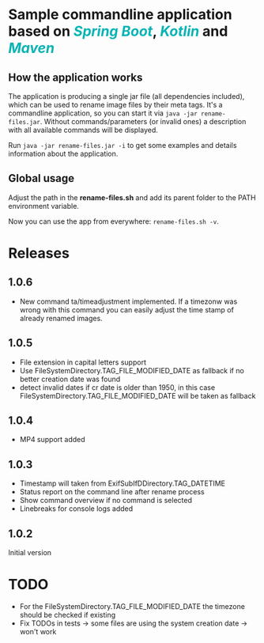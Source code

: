 # Sample commandline application based on <font color="#0ab4b4">_Spring Boot_</font>, <font color="#0ab4b4">_Kotlin_</font> and <font color="#0ab4b4">_Maven_</font>

## How the application works

The application is producing a single jar file (all dependencies
included), which can be used to rename image files by their meta tags. It's a commandline application, so you can
start it via ```java -jar rename-files.jar```. Without commands/parameters (or invalid ones) a description with all
available commands will be displayed. 

Run ```java -jar rename-files.jar -i``` to get some examples and details information about the application.

## Global usage

Adjust the path in the **rename-files.sh** and add its parent folder to the PATH environment variable.

Now you can use the app from everywhere: ``rename-files.sh -v``.

# Releases

## 1.0.6
+ New command ta/timeadjustment implemented. If a timezonw was wrong with this command you can easily adjust the time stamp of already renamed images.

## 1.0.5
+ File extension in capital letters support
+ Use FileSystemDirectory.TAG_FILE_MODIFIED_DATE as fallback if no better creation date was found
+ detect invalid dates if cr date is older than 1950, in this case FileSystemDirectory.TAG_FILE_MODIFIED_DATE will be taken as fallback

## 1.0.4
+ MP4 support added

## 1.0.3
+ Timestamp will taken from ExifSubIfDDirectory.TAG_DATETIME
+ Status report on the command line after rename process
+ Show command overview if no command is selected
+ Linebreaks for console logs added

## 1.0.2
Initial version


# TODO
+ For the FileSystemDirectory.TAG_FILE_MODIFIED_DATE the timezone should be checked if existing
+ Fix TODOs in tests -> some files are using the system creation date -> won't work
